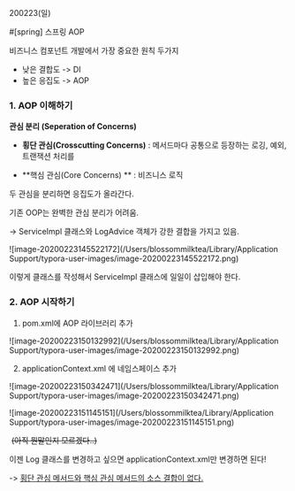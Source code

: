 200223(일)

#[spring] 스프링 AOP

비즈니스 컴포넌트 개발에서 가장 중요한 원칙 두가지

- 낮은 결합도 -> DI
- 높은 응집도 -> AOP



### 1. AOP 이해하기

**관심 분리 (Seperation of Concerns)**

- **횡단 관심(Crosscutting Concerns)** : 메서드마다 공통으로 등장하는 로깅, 예외, 트랜잭션 처리를

- **핵심 관심(Core Concerns) ** : 비즈니스 로직

두 관심을 분리하면 응집도가 올라간다.



기존 OOP는 완벽한 관심 분리가 어려움.

-> ServiceImpl 클래스와 LogAdvice 객체가 강한 결합을 가지고 있음.

![image-20200223145522172](/Users/blossommilktea/Library/Application Support/typora-user-images/image-20200223145522172.png)

이렇게 클래스를 작성해서 ServiceImpl 클래스에 일일이 삽입해야 한다.





### 2. AOP 시작하기

1. pom.xml에 AOP 라이브러리 추가

![image-20200223150132992](/Users/blossommilktea/Library/Application Support/typora-user-images/image-20200223150132992.png)



2. applicationContext.xml 에 네임스페이스 추가

![image-20200223150342471](/Users/blossommilktea/Library/Application Support/typora-user-images/image-20200223150342471.png)

![image-20200223151145151](/Users/blossommilktea/Library/Application Support/typora-user-images/image-20200223151145151.png)

​																		~~(아직 뭔말인지 모르겠다..)~~



이젠 Log 클래스를 변경하고 싶으면 applicationContext.xml만 변경하면 된다!

-> <u>횡단 관심 메서드와 핵심 관심 메서드의 소스 결합이 없다.</u>

